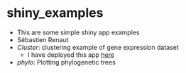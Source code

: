 # shiny_examples
* This are some simple shiny app examples  
* Sébastien Renaut  
* *Cluster*: clustering example of gene expression dataset  
    * I have deployed this app [here](https://sebastien.shinyapps.io/clustering_example/)  
* *phylo*: Plotting phylogenetic trees  


 
